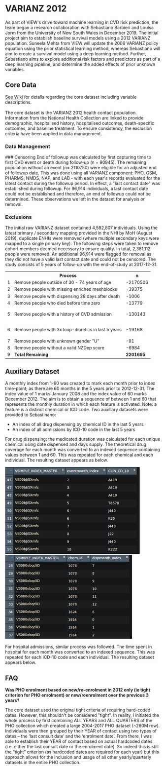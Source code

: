 # VARIANZ 2012

As part of VIEW's drive toward machine learning in CVD risk prediction, the team began a research collaboration with Sebastiano Barbieri and Louisa Jorm from the University of New South Wales in December 2019. The initial project aim to establish baseline survival models using a 2012 VARIANZ population. Suneela Mehta from VIEW will update the 2006 VARIANZ policy equation using the prior statistical learning method, whereas Sebastiano will aim to create a survival model using a deep learning method. Further, Sebastiano aims to explore additional risk factors and predictors as part of a deep learning pipeline, and determine the added effects of prior unknown variables.

## Core Data
<a href="https://github.com/VIEW2020/Varianz2012/wiki" target="_blank">See Wiki</a> for details regarding the core dataset including variable descriptions.<br></br>
The core dataset is the VARIANZ 2012 health contact population. Information from the National Health Collection are linked to provide demographic, hospitalised history, hospitalised outcomes, death-specific outcomes, and baseline treatment. To ensure consistency, the exclusion criteria have been applied in data management. 

<h3>Data Management</h3>
### Censoring
End of followup was calculated by first capturing time to first CVD event or death during follow-up (n = 90945). The remaining population without an event (n= 2110750) were eligible for an adjusted end of followup date. This was done using all VARIANZ component: PHO, GSM, PHARMS, NMDS, NAP, and LAB - with each year's records evaluated for the latest contact during the followup period. In effect, a "last contact date" was established during followup. For 96,914 individuals, a last contact date could not be established and therefore, an end of followup could not be determined. These observations we left in the dataset for analysis or removal.

### Exclusions
<p>The initial raw VARIANZ dataset contained 4,582,807 individuals. Using the latest primary / secondary mapping provided in the NHI by MoH (August 2019), duplicate ENHIs were removed (where multiple secondary keys were mapped to a single primary key). The following steps were taken to remove cohort members deemed necessary to ensure quality. In total, 2,381,112 people were removed. An additional 96,914 were flagged for removal as they did not have a valid last contact date and could not be censored. The study consists of 5 years of follow-up with the end-of-study at 2017-12-31.</p>

<table>
  <colgroup>
    <col/>
    <col/>
    <col/>
  </colgroup>
  <tbody>
    <tr>
      <th class="numberingColumn">
        <br/>
      </th>
      <th>Process</th>
      <th>n</th>
    </tr>
    <tr>
      <td class="numberingColumn">1</td>
      <td>Remove people outside of 30 - 74 years of age</td>
      <td>-2170506</td>
    </tr>
    <tr>
      <td class="numberingColumn" colspan="1">2</td>
      <td colspan="1">Remove people with missing enriched meshblocks</td>
      <td colspan="1">-39375</td>
    </tr>
    <tr>
      <td class="numberingColumn" colspan="1">3</td>
      <td colspan="1">Remove people with dispensing 28 days after death</td>
      <td colspan="1">-1006</td>
    </tr>
    <tr>
      <td class="numberingColumn" colspan="1">4</td>
      <td colspan="1">Remove people who died before time zero</td>
      <td colspan="1">-13779</td>
    </tr>
    <tr>
      <td class="numberingColumn" colspan="1">5</td>
      <td colspan="1">Remove people with a history of CVD admission</td>
      <td colspan="1">
        <p>-130143 </p>
      </td>
    </tr>
    <tr>
      <td class="numberingColumn" colspan="1">6</td>
      <td colspan="1">Remove people with 3x loop-diuretics in last 5 years</td>
      <td colspan="1">
        <p>-19168</p>
      </td>
    </tr>
    <tr>
      <td class="numberingColumn" colspan="1">7</td>
      <td colspan="1">Remove people with unknown gender "U"</td>
      <td colspan="1">-91</td>
    </tr>
    <tr>
      <td class="numberingColumn" colspan="1">8</td>
      <td colspan="1">Remove people without a valid NZDep score</td>
      <td colspan="1">-6984</td>
    </tr>
    <tr>
      <td class="numberingColumn" colspan="1">9</td>
      <td colspan="1"><span style="font-weight:bold">Total Remaining</span></td>
      <td colspan="1"><span style="font-weight:bold">2201695</span></td>
    </tr>
  </tbody>
</table>

## Auxiliary Dataset
A monthly index from 1-60 was created to mark each month prior to index time-point; as there are 60 months in the 5 years prior to 2012-12-31. The index value of 1 marks January 2008 and the index value of 60 marks December 2012. The aim is to obtain a sequence of between 1 and 60 that represents the monthly duration in which each feature is activated. Note: a feature is a distinct chemical or ICD code. Two auxillary datasets were provided to Sebastinano:

- An index of all drug dispensing by chemical ID in the last 5 years
- An index of all admissions by ICD-10 code in the last 5 years
  
For drug dispensing: the medicated duration was calculated for each unique chemical using date dispensed and days supply. The theoretical drug coverage for each month was converted to an indexed sequence containing values between 1 and 60. This was repeated for each chemical and each individual. The resulting dataset appears as below.

![picture](/images/adm_index.png)
![picture](/images/disp_index.png)

For hospital admissions, similar process was followed. The time spent in hospital for each month was converted to an indexed sequence. This was repeated for each ICD-10 code and each individual. The resulting dataset appears below.

## FAQ
<strong>Was PHO enrolment based on new/re-enrolment in 2012 only (ie tight criterion for PHO enrolment) or new/reenrolment over the previous 3 years?</strong>

<p>The core dataset used the original tight criteria of requiring hard-coded dates. However, this shouldn't be considered "tight". In reality, I initiated the whole process by first combining ALL YEARS and ALL QUARTERS of the PHO collection which created a large 2004-2017 PHO dataset (~260M row). Individuals were then grouped by their YEAR of contact using two types of dates – the ‘last consult date’ and the ‘enrolment date’. From there, I was able to establish their YEAR of contact based on actual hardcoded dates (i.e. either the last consult date or the enrolment date). So indeed this is still the “tight” criterion (as hardcoded dates are required for each year) but this approach allows for the inclusion and usage of all other yearly/quarterly datasets in the entire PHO collection. </p>

